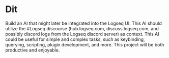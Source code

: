 # Dit
Build an AI that might later be integrated into the Logseq UI. This AI should utilize the #Logseq discourse (hub.logseq.com, discuss.logseq.com, and possibly discord logs from the Logseq discord server) as context. This AI could be useful for simple and complex tasks, such as keybinding, querying, scripting, plugin development, and more. This project will be both productive and enjoyable.
